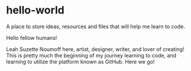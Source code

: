 # hello-world
A place to store ideas, resources and files that will help me learn to code.

Hello fellow humans!

Leah Suzette Noumoff here, artist, designer, writer, and lover of creating! This is pretty much the beginning of my journey learning to code, and learning to utilize the platform known as GitHub. Here we go!
